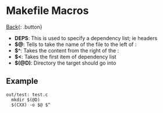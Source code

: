 # Makefile Macros

[Back](../../index.md#makefile){: .button}

- **DEPS**: This is used to specify a dependency list; ie headers
- **$@**: Tells to take the name of the file to the left of :
- **$^**: Takes the content from the right of the :
- **$<**: Takes the first item of dependency list
- **$(@D)**: Directory the target should go into


## Example

```
out/test: test.c
  mkdir $(@D)
  $(CXX) -o $@ $^
```

